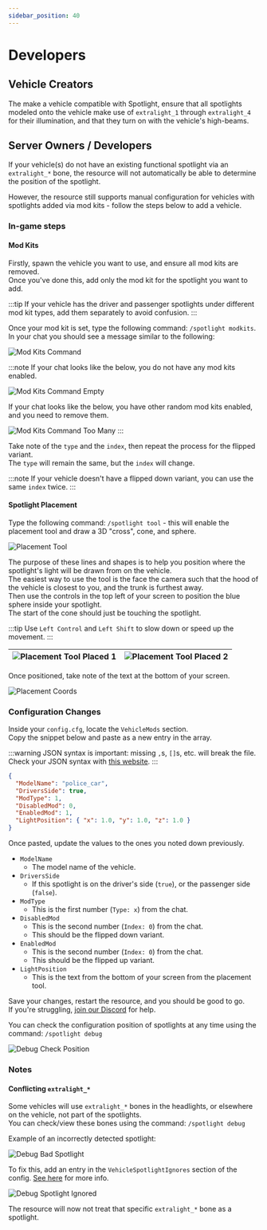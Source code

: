 ```yaml
---
sidebar_position: 40
---
```


# Developers

## Vehicle Creators
The make a vehicle compatible with Spotlight, ensure that all spotlights modeled onto the vehicle make use of `extralight_1` through `extralight_4` for their illumination, and that they turn on with the vehicle's high-beams.

## Server Owners / Developers
If your vehicle(s) do not have an existing functional spotlight via an `extralight_*` bone, the resource will not automatically be able to determine the position of the spotlight.

However, the resource still supports manual configuration for vehicles with spotlights added via mod kits - follow the steps below to add a vehicle.

### In-game steps
#### Mod Kits
Firstly, spawn the vehicle you want to use, and ensure all mod kits are removed.  
Once you've done this, add only the mod kit for the spotlight you want to add.

:::tip
If your vehicle has the driver and passenger spotlights under different mod kit types, add them separately to avoid confusion.
:::

Once your mod kit is set, type the following command: `/spotlight modkits`.  
In your chat you should see a message similar to the following:

![Mod Kits Command](assets/modkits.png)

:::note
If your chat looks like the below, you do not have any mod kits enabled.

![Mod Kits Command Empty](assets/modkits_empty.png)

If your chat looks like the below, you have other random mod kits enabled, and you need to remove them.

![Mod Kits Command Too Many](assets/modkits_too_many.png)
:::

Take note of the `type` and the `index`, then repeat the process for the flipped variant.  
The `type` will remain the same, but the `index` will change.

:::note
If your vehicle doesn't have a flipped down variant, you can use the same `index` twice.
:::

#### Spotlight Placement
Type the following command: `/spotlight tool` - this will enable the placement tool and draw a 3D "cross", cone, and sphere.

![Placement Tool](assets/tool.png)

The purpose of these lines and shapes is to help you position where the spotlight's light will be drawn from on the vehicle.  
The easiest way to use the tool is the face the camera such that the hood of the vehicle is closest to you, and the trunk is furthest away.  
Then use the controls in the top left of your screen to position the blue sphere inside your spotlight.  
The start of the cone should just be touching the spotlight.

:::tip
Use `Left Control` and `Left Shift` to slow down or speed up the movement.
:::

| ![Placement Tool Placed 1](assets/tool_placed_1.png) | ![Placement Tool Placed 2](assets/tool_placed_2.png) |
|------------------------------------------------------|------------------------------------------------------|

Once positioned, take note of the text at the bottom of your screen.

![Placement Coords](assets/tool_coords.png)

### Configuration Changes
Inside your `config.cfg`, locate the `VehicleMods` section.  
Copy the snippet below and paste as a new entry in the array.

:::warning
JSON syntax is important: missing `,`s, `[]`s, etc. will break the file. Check your JSON syntax with [this website](https://jsonformatter.org/).
:::

```json
{
  "ModelName": "police_car",
  "DriversSide": true,
  "ModType": 1,
  "DisabledMod": 0,
  "EnabledMod": 1,
  "LightPosition": { "x": 1.0, "y": 1.0, "z": 1.0 }
}
```

Once pasted, update the values to the ones you noted down previously.

- `ModelName`
  - The model name of the vehicle.
- `DriversSide`
  - If this spotlight is on the driver's side (`true`), or the passenger side (`false`).
- `ModType`
  - This is the first number (`Type: x`) from the chat.
- `DisabledMod`
  - This is the second number (`Index: 0`) from the chat.
  - This should be the flipped down variant.
- `EnabledMod`
	- This is the second number (`Index: 0`) from the chat.
	- This should be the flipped up variant.
- `LightPosition`
  - This is the text from the bottom of your screen from the placement tool.

Save your changes, restart the resource, and you should be good to go.  
If you're struggling, [join our Discord](https://inferno.codes/discord) for help.

You can check the configuration position of spotlights at any time using the command: `/spotlight debug`

![Debug Check Position](assets/debug_check_pos.png)

### Notes
#### Conflicting `extralight_*`
Some vehicles will use `extralight_*` bones in the headlights, or elsewhere on the vehicle, not part of the spotlights.  
You can check/view these bones using the command: `/spotlight debug`

Example of an incorrectly detected spotlight:

![Debug Bad Spotlight](assets/debug_bad_spotlight.png)

To fix this, add an entry in the `VehicleSpotlightIgnores` section of the config. [See here](../config.md#spotlight-ignoring) for more info.

![Debug Spotlight Ignored](assets/debug_spotlight_ignored.png)

The resource will now not treat that specific `extralight_*` bone as a spotlight.
